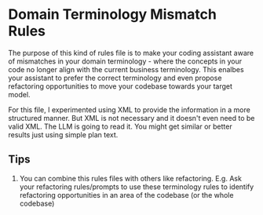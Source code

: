 # Domain Terminology Mismatch Rules

The purpose of this kind of rules file is to make your coding assistant aware of mismatches in your domain terminology - where the concepts in your code no longer align with the current business terminology. This enalbes your assistant to prefer the correct terminology and even propose refactoring opportunities to move your codebase towards your target model.

For this file, I experimented using XML to provide the information in a more structured manner. But XML is not necessary and it doesn't even need to be valid XML. The LLM is going to read it. You might get similar or better results just using simple plan text.

## Tips

1. You can combine this rules files with others like refactoring. E.g. Ask your refactoring rules/prompts to use these terminology rules to identify refactoring opportunities in an area of the codebase (or the whole codebase)